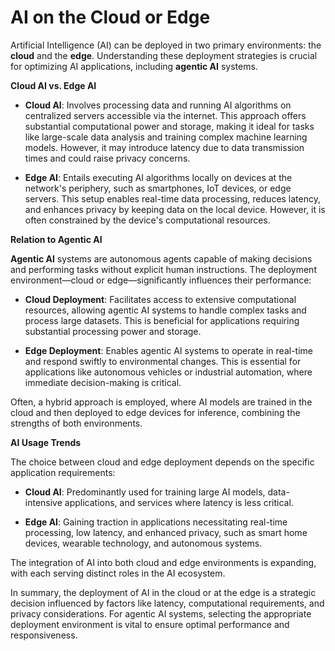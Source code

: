 # AI on the Cloud or Edge

Artificial Intelligence (AI) can be deployed in two primary environments: the **cloud** and the **edge**. Understanding these deployment strategies is crucial for optimizing AI applications, including **agentic AI** systems.

**Cloud AI vs. Edge AI**

- **Cloud AI**: Involves processing data and running AI algorithms on centralized servers accessible via the internet. This approach offers substantial computational power and storage, making it ideal for tasks like large-scale data analysis and training complex machine learning models. However, it may introduce latency due to data transmission times and could raise privacy concerns.

- **Edge AI**: Entails executing AI algorithms locally on devices at the network's periphery, such as smartphones, IoT devices, or edge servers. This setup enables real-time data processing, reduces latency, and enhances privacy by keeping data on the local device. However, it is often constrained by the device's computational resources.

**Relation to Agentic AI**

**Agentic AI** systems are autonomous agents capable of making decisions and performing tasks without explicit human instructions. The deployment environment—cloud or edge—significantly influences their performance:

- **Cloud Deployment**: Facilitates access to extensive computational resources, allowing agentic AI systems to handle complex tasks and process large datasets. This is beneficial for applications requiring substantial processing power and storage.

- **Edge Deployment**: Enables agentic AI systems to operate in real-time and respond swiftly to environmental changes. This is essential for applications like autonomous vehicles or industrial automation, where immediate decision-making is critical.

Often, a hybrid approach is employed, where AI models are trained in the cloud and then deployed to edge devices for inference, combining the strengths of both environments.

**AI Usage Trends**

The choice between cloud and edge deployment depends on the specific application requirements:

- **Cloud AI**: Predominantly used for training large AI models, data-intensive applications, and services where latency is less critical.

- **Edge AI**: Gaining traction in applications necessitating real-time processing, low latency, and enhanced privacy, such as smart home devices, wearable technology, and autonomous systems.

The integration of AI into both cloud and edge environments is expanding, with each serving distinct roles in the AI ecosystem.

In summary, the deployment of AI in the cloud or at the edge is a strategic decision influenced by factors like latency, computational requirements, and privacy considerations. For agentic AI systems, selecting the appropriate deployment environment is vital to ensure optimal performance and responsiveness.
